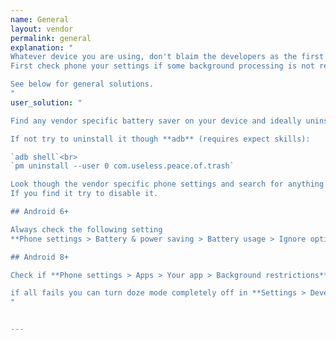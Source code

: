```yaml
---
name: General
layout: vendor
permalink: general
explanation: "
Whatever device you are using, don't blaim the developers as the first thing when something goes wrong. 
First check phone your settings if some background processing is not restricted on your device.  

See below for general solutions.
"
user_solution: "

Find any vendor specific battery saver on your device and ideally uninstall if possible, disable it if possible. 

If not try to uninstall it though **adb** (requires expect skills):

`adb shell`<br>
`pm uninstall --user 0 com.useless.peace.of.trash`

Look though the vendor specific phone settings and search for anything related to battery optimization or background processing.
If you find it try to disable it. 

## Android 6+

Always check the following setting
**Phone settings > Battery & power saving > Battery usage > Ignore optimizations > Turn on** to ignore battery optimization for your app.

## Android 8+

Check if **Phone settings > Apps > Your app > Background restrictions** or **Background limits** are not enabled for the app.

if all fails you can turn doze mode completely off in **Settings > Developer options**. (Don't know how to enable developer options, Google it!) 
"


---
```


